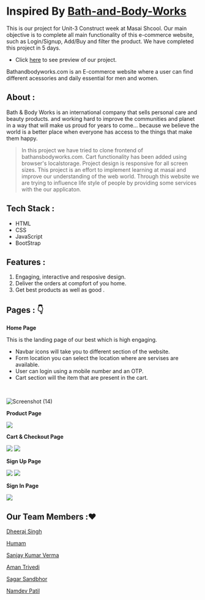 # Inspired By [Bath-and-Body-Works](https://www.bathandbodyworks.com/)

This is our project for Unit-3 Construct week at Masai Shcool. Our main objective is to complete all main functionality of this e-commerce website, such as Login/Signup, Add/Buy and filter the product. We have completed this project in 5 days.

- Click [here](https://cool-coderss.netlify.app/index.html) to see preview of our project.

Bathandbodyworks.com is an E-commerce website where a user can find different acessories and daily essential for men and women.

## About :

Bath & Body Works is an international company that sells personal care and beauty products. and working hard to improve the communities and planet in a way that will make us proud for years to come... because we believe the world is a better place when everyone has access to the things that make them happy.

> In this project we have tried to clone frontend of bathansbodyworks.com. Cart functionality has been added using browser's localstorage. Project design is responsive for all screen sizes. This project is an effort to implement learning at masai and improve our understanding of the web world.  Through this website we are trying to influence life style of people by providing some services with the our applicaton. 

## Tech Stack :

- HTML
- CSS
- JavaScript
- BootStrap

 ## Features :
 
 1. Engaging, interactive and resposive design.
 2. Deliver the orders at compfort of you home.
 3. Get best products as well as good .

## Pages : 👇
 
 **Home Page**
 
This is the landing page of our best which is high engaging.
  
- Navbar icons will take you to different section of the website.
- Form location you can select the location where are servises are available.
- User can login using a mobile number and an OTP.
- Cart section will the item that are present in the cart.
<br/>

![Screenshot (14)](https://user-images.githubusercontent.com/77190618/193358982-e66a9b40-e34f-49e5-9be5-132acfe352ba.png)
  
**Product Page**

<img src="https://user-images.githubusercontent.com/77190618/193359466-52d5a710-e0d4-4bc7-b719-972641a4a2df.png"/>


**Cart & Checkout Page**
  
  <img src="https://user-images.githubusercontent.com/77190618/193359487-3a78b3d1-70f6-420f-86ee-a52752ac7b70.png"/>
  <img src="https://user-images.githubusercontent.com/77190618/193360641-4b165a23-6d53-4fbf-a48a-d3024b4fb82b.png"/>

**Sign Up Page**
  
  <img src="https://user-images.githubusercontent.com/77190618/193360616-9d185562-4f94-4fb1-894d-10dcbead151d.png"/>
  <img src="https://user-images.githubusercontent.com/77190618/193360626-d3804a91-b879-4123-b2ee-75221471789e.png"/>

**Sign In Page**
  
  <img src="https://user-images.githubusercontent.com/77190618/193360636-b20572eb-9837-4fdb-93b5-b480e1470425.png"/>

## Our Team Members :❤️

[Dheeraj Singh](https://github.com/POPEYE-jpg)

[Humam](https://github.com/humamul)

[Sanjay Kumar Verma](https://github.com/sanjaykumarverma01)

[Aman Trivedi](https://github.com/atrivedi8988)

[Sagar Sandbhor](https://github.com/Sagarsandbhor17)

[Namdev Patil](https://github.com/namdevmanoharpatil)
